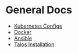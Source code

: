# General Docs 

- [Kubernetes Configs](Kubernetes/Configs/README.md)
- [Docker](Docker/README.md)
- [Ansible](Ansible/README.md)
- [Talos Installation](Kubernetes/Talos/README.md)